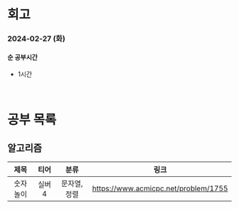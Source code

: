 # 회고

### 2024-02-27 (화)

#### 순 공부시간

- 1시간

<br>

# 공부 목록

## 알고리즘

|   제목   |  티어  |     분류     |                 링크                 |
| :------: | :----: | :----------: | :----------------------------------: |
| 숫자놀이 | 실버 4 | 문자열, 정렬 | https://www.acmicpc.net/problem/1755 |
